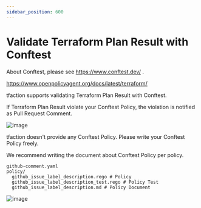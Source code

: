```yaml
---
sidebar_position: 600
---
```


# Validate Terraform Plan Result with Conftest

About Conftest, please see https://www.conftest.dev/ .

https://www.openpolicyagent.org/docs/latest/terraform/

tfaction supports validating Terraform Plan Result with Conftest.

If Terraform Plan Result violate your Conftest Policy, the violation is notified as Pull Request Comment.

![image](https://user-images.githubusercontent.com/13323303/150035710-249c4cbd-47fa-46d7-ae0d-28ab4ace1a64.png)

tfaction doesn't provide any Conftest Policy. Please write your Conftest Policy freely.

We recommend writing the document about Conftest Policy per policy.

```
github-comment.yaml
policy/
  github_issue_label_description.rego # Policy
  github_issue_label_description_test.rego # Policy Test
  github_issue_label_description.md # Policy Document
```

![image](https://user-images.githubusercontent.com/13323303/150035773-1702fba7-5058-412f-b41c-f69793237dd7.png)

